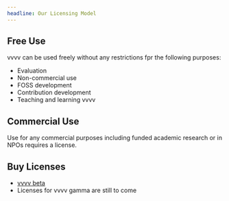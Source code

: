 ```yaml
---
headline: Our Licensing Model
---
```

## Free Use

vvvv can be used freely without any restrictions fpr the following purposes:

- Evaluation
- Non-commercial use
- FOSS development
- Contribution development
- Teaching and learning vvvv

## Commercial Use

Use for any commercial purposes including funded academic research or in NPOs requires a license.

## Buy Licenses

- [vvvv beta](https://vvvv.org/documentation/licensing)
- Licenses for vvvv gamma are still to come
